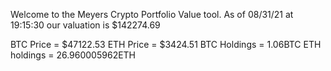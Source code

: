 Welcome to the Meyers Crypto Portfolio Value tool. 
As of 08/31/21 at 19:15:30 our valuation is $142274.69 

BTC Price = $47122.53
 ETH Price = $3424.51
BTC Holdings = 1.06BTC
 ETH holdings = 26.960005962ETH 
